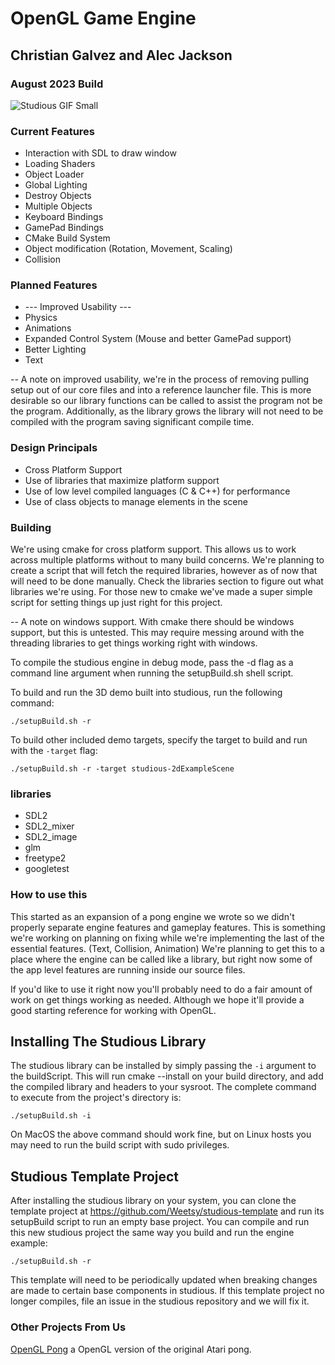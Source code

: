 # OpenGL Game Engine
## Christian Galvez and Alec Jackson

### August 2023 Build

![Studious GIF Small](https://github.com/alec-jackson/studious-engine/assets/42315696/d287bf0a-e415-407b-a88e-39902169ddfb)

### Current Features
- Interaction with SDL to draw window
- Loading Shaders
- Object Loader
- Global Lighting
- Destroy Objects
- Multiple Objects
- Keyboard Bindings
- GamePad Bindings
- CMake Build System
- Object modification (Rotation, Movement, Scaling)
- Collision

### Planned Features
- --- Improved Usability ---
- Physics
- Animations
- Expanded Control System (Mouse and better GamePad support)
- Better Lighting
- Text

-- A note on improved usability, we're in the process of removing pulling setup out of our core files and into a reference launcher file. This is more desirable so our library functions can be called to assist the program not be the program. Additionally, as the library grows the library will not need to be compiled with the program saving significant compile time.


### Design Principals
- Cross Platform Support
- Use of libraries that maximize platform support
- Use of low level compiled languages (C & C++) for performance
- Use of class objects to manage elements in the scene

### Building
We're using cmake for cross platform support. This allows us to work across multiple platforms without to many build concerns. We're planning to create a script that will fetch the required libraries, however as of now that will need to be done manually. Check the libraries section to figure out what libraries we're using. For those new to cmake we've made a super simple script for setting things up just right for this project.

-- A note on windows support. With cmake there should be windows support, but this is untested. This may require messing around with the threading libraries to get things working right with windows.

To compile the studious engine in debug mode, pass the -d flag as a command line argument when running the setupBuild.sh shell script.

To build and run the 3D demo built into studious, run the following command:

`./setupBuild.sh -r`

To build other included demo targets, specify the target to build and run with the `-target` flag:

`./setupBuild.sh -r -target studious-2dExampleScene`

### libraries
- SDL2
- SDL2_mixer
- SDL2_image
- glm
- freetype2
- googletest

### How to use this
This started as an expansion of a pong engine we wrote so we didn't properly separate engine features and gameplay features. This is something we're working on planning on fixing while we're implementing the last of the essential features. (Text, Collision, Animation) We're planning to get this to a place where the engine can be called like a library, but right now some of the app level features are running inside our source files.

If you'd like to use it right now you'll probably need to do a fair amount of work on get things working as needed. Although we hope it'll provide a good starting reference for working with OpenGL.

## Installing The Studious Library

The studious library can be installed by simply passing the `-i` argument to the buildScript. This will run cmake --install on your build directory, and add the compiled library and headers to your sysroot. The complete command to execute from the project's directory is:

`./setupBuild.sh -i`

On MacOS the above command should work fine, but on Linux hosts you may need to run the build script with sudo privileges.

## Studious Template Project

After installing the studious library on your system, you can clone the template project at https://github.com/Weetsy/studious-template and run its setupBuild script to run an empty base project. You can compile and run this new studious project the same way you build and run the engine example:

`./setupBuild.sh -r`

This template will need to be periodically updated when breaking changes are made to certain base components in studious. If this template project no longer compiles, file an issue in the studious repository and we will fix it.

### Other Projects From Us
[OpenGL Pong](https://github.com/alec-jackson/OpenGLPong) a OpenGL version of the original Atari pong.
